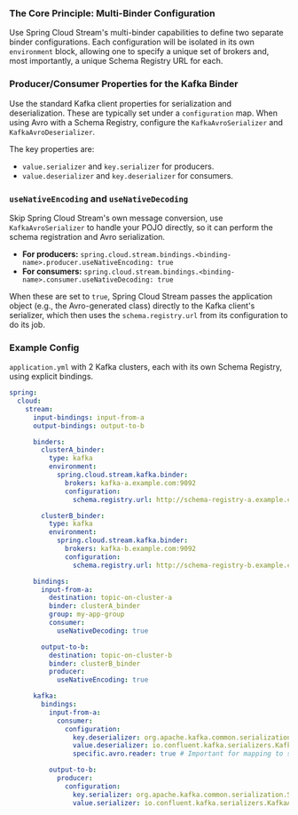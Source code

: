 ### The Core Principle: Multi-Binder Configuration

Use Spring Cloud Stream's multi-binder capabilities to define two separate binder configurations. Each configuration will be isolated in its own `environment` block, allowing one to specify a unique set of brokers and, most importantly, a unique Schema Registry URL for each.

### Producer/Consumer Properties for the Kafka Binder

Use the standard Kafka client properties for serialization and deserialization. These are typically set under a `configuration` map. When using Avro with a Schema Registry, configure the `KafkaAvroSerializer` and `KafkaAvroDeserializer`.

The key properties are:
*   `value.serializer` and `key.serializer` for producers.
*   `value.deserializer` and `key.deserializer` for consumers.

### `useNativeEncoding` and `useNativeDecoding`

Skip Spring Cloud Stream's own message conversion, use `KafkaAvroSerializer` to handle your POJO directly, so it can perform the schema registration and Avro serialization.

*   **For producers:** `spring.cloud.stream.bindings.<binding-name>.producer.useNativeEncoding: true`
*   **For consumers:** `spring.cloud.stream.bindings.<binding-name>.consumer.useNativeDecoding: true`

When these are set to `true`, Spring Cloud Stream passes the application object (e.g., the Avro-generated class) directly to the Kafka client's serializer, which then uses the `schema.registry.url` from its configuration to do its job.

### Example Config

`application.yml` with 2 Kafka clusters, each with its own Schema Registry, using explicit bindings.

```yaml
spring:
  cloud:
    stream:
      input-bindings: input-from-a
      output-bindings: output-to-b

      binders:
        clusterA_binder:
          type: kafka
          environment:
            spring.cloud.stream.kafka.binder:
              brokers: kafka-a.example.com:9092
              configuration:
                schema.registry.url: http://schema-registry-a.example.com:8081

        clusterB_binder:
          type: kafka
          environment:
            spring.cloud.stream.kafka.binder:
              brokers: kafka-b.example.com:9092
              configuration:
                schema.registry.url: http://schema-registry-b.example.com:8081

      bindings:
        input-from-a:
          destination: topic-on-cluster-a
          binder: clusterA_binder
          group: my-app-group
          consumer:
            useNativeDecoding: true

        output-to-b:
          destination: topic-on-cluster-b
          binder: clusterB_binder
          producer:
            useNativeEncoding: true

      kafka:
        bindings:
          input-from-a:
            consumer:
              configuration:
                key.deserializer: org.apache.kafka.common.serialization.StringDeserializer
                value.deserializer: io.confluent.kafka.serializers.KafkaAvroDeserializer
                specific.avro.reader: true # Important for mapping to specific Avro classes

          output-to-b:
            producer:
              configuration:
                key.serializer: org.apache.kafka.common.serialization.StringSerializer
                value.serializer: io.confluent.kafka.serializers.KafkaAvroSerializer
```
